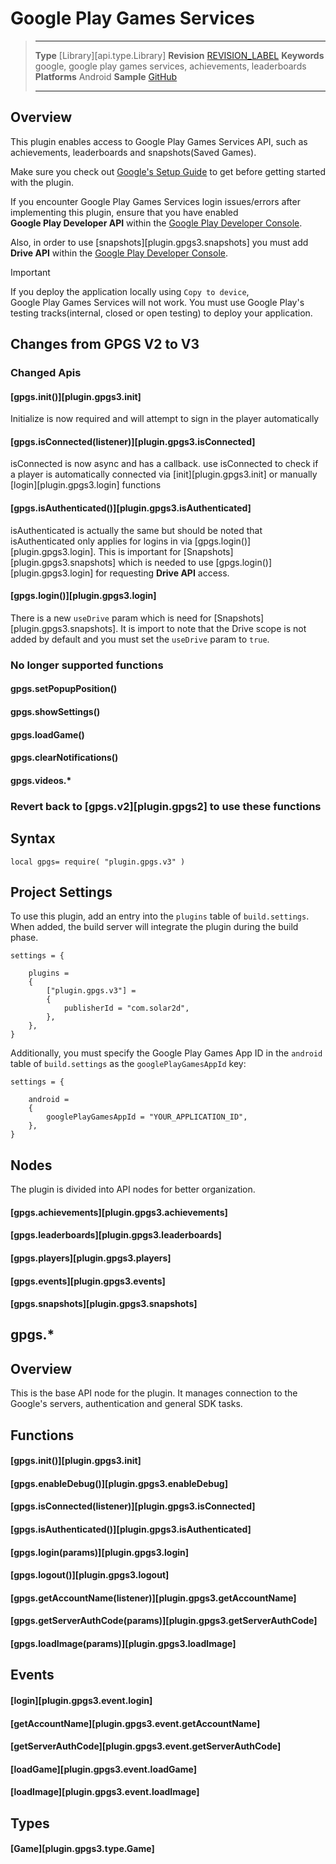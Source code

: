 # Google Play Games Services

> --------------------- ------------------------------------------------------------------------------------------
> __Type__              [Library][api.type.Library]
> __Revision__          [REVISION_LABEL](REVISION_URL)
> __Keywords__          google, google play games services, achievements, leaderboards
> __Platforms__         Android
> __Sample__            [GitHub](https://github.com/solar2d/com.solar2d-plugin.gpgs.v3/tree/master/src/Corona)
> --------------------- ------------------------------------------------------------------------------------------


## Overview

This plugin enables access to Google Play Games Services API, such as achievements, leaderboards and snapshots(Saved Games).

Make sure you check out [Google's Setup Guide](https://developers.google.com/games/services/console/enabling) to get before getting started with the plugin.

<div class="docs-tip-outer docs-tip-color-alert">
<div class="docs-tip-inner-left">
<div class="fa fa-exclamation-circle" style="font-size: 35px;"></div>
</div>
<div class="docs-tip-inner-right">


If you encounter <nobr>Google Play Games Services</nobr> login issues/errors after implementing this plugin, ensure that you have enabled <nobr>__Google Play Developer API__</nobr> within the [Google Play Developer Console](https://console.developers.google.com/).


Also, in order to use [snapshots][plugin.gpgs3.snapshots] you must add __Drive&nbsp;API__ within the [Google Play Developer Console](https://console.developers.google.com/).

</div>
</div>

<div class="guide-notebox-imp">
<div class="notebox-title-imp">Important</div>

If you deploy the application locally using `Copy to device`, <nobr>Google Play Games Services</nobr> will not work. You must use Google Play's testing tracks(internal, closed or open testing) to deploy your application.

</div>


## Changes from GPGS V2 to V3


### Changed Apis

#### [gpgs.init()][plugin.gpgs3.init]
Initialize is now required and will attempt to sign in the player automatically

#### [gpgs.isConnected(listener)][plugin.gpgs3.isConnected]
isConnected is now async and has a callback. use isConnected to check if a player is automatically connected via [init][plugin.gpgs3.init] or manually [login][plugin.gpgs3.login] functions

#### [gpgs.isAuthenticated()][plugin.gpgs3.isAuthenticated]
isAuthenticated is actually the same but should be noted that isAuthenticated only applies for logins in via [gpgs.login()][plugin.gpgs3.login]. This is important for [Snapshots][plugin.gpgs3.snapshots] which is needed to use [gpgs.login()][plugin.gpgs3.login] for requesting __Drive&nbsp;API__ access.

#### [gpgs.login()][plugin.gpgs3.login]
There is a new `useDrive` param which is need for [Snapshots][plugin.gpgs3.snapshots]. It is import to note that the Drive scope is not added by default and you must set the `useDrive` param to `true`.

### No longer supported functions

#### gpgs.setPopupPosition()

#### gpgs.showSettings()

#### gpgs.loadGame()

#### gpgs.clearNotifications()

#### gpgs.videos.*

### Revert back to [gpgs.v2][plugin.gpgs2] to use these functions



## Syntax

	local gpgs= require( "plugin.gpgs.v3" )

## Project Settings

To use this plugin, add an entry into the `plugins` table of `build.settings`. When added, the build server will integrate the plugin during the build phase.
``````{ brush="lua" gutter="false" first-line="1" highlight="[5,6,7,8]" }
settings = {

	plugins =
	{
		["plugin.gpgs.v3"] =
		{
			publisherId = "com.solar2d",
		},
	},
}
``````
Additionally, you must specify the <nobr>Google Play Games App ID</nobr> in the `android` table of `build.settings` as the `googlePlayGamesAppId` key:

``````{ brush="lua" gutter="false" first-line="1" highlight="[5]" }
settings = {

	android =
	{
		googlePlayGamesAppId = "YOUR_APPLICATION_ID",
	},
}
``````
## Nodes

The plugin is divided into API nodes for better organization.

#### [gpgs.achievements][plugin.gpgs3.achievements]

#### [gpgs.leaderboards][plugin.gpgs3.leaderboards]

#### [gpgs.players][plugin.gpgs3.players]

#### [gpgs.events][plugin.gpgs3.events]

#### [gpgs.snapshots][plugin.gpgs3.snapshots]



## gpgs.*

## Overview

This is the base API node for the plugin. It manages connection to the Google's servers, authentication and general SDK tasks.

## Functions

#### [gpgs.init()][plugin.gpgs3.init]

#### [gpgs.enableDebug()][plugin.gpgs3.enableDebug]

#### [gpgs.isConnected(listener)][plugin.gpgs3.isConnected]

#### [gpgs.isAuthenticated()][plugin.gpgs3.isAuthenticated]

#### [gpgs.login(params)][plugin.gpgs3.login]

#### [gpgs.logout()][plugin.gpgs3.logout]

#### [gpgs.getAccountName(listener)][plugin.gpgs3.getAccountName]

#### [gpgs.getServerAuthCode(params)][plugin.gpgs3.getServerAuthCode]

#### [gpgs.loadImage(params)][plugin.gpgs3.loadImage]


## Events

#### [login][plugin.gpgs3.event.login]

#### [getAccountName][plugin.gpgs3.event.getAccountName]

#### [getServerAuthCode][plugin.gpgs3.event.getServerAuthCode]

#### [loadGame][plugin.gpgs3.event.loadGame]

#### [loadImage][plugin.gpgs3.event.loadImage]

## Types

#### [Game][plugin.gpgs3.type.Game]

